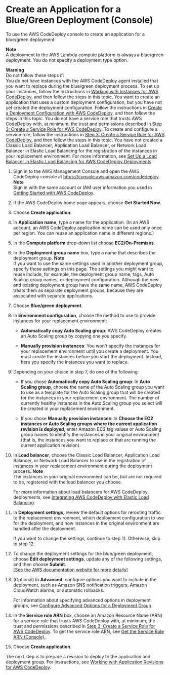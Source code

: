 # Create an Application for a Blue/Green Deployment \(Console\)<a name="applications-create-blue-green"></a>

To use the AWS CodeDeploy console to create an application for a blue/green deployment:

**Note**  
A deployment to the AWS Lambda compute platform is always a blue/green deployment\. You do not specify a deployment type option\.

**Warning**  
Do not follow these steps if:  
You do not have instances with the AWS CodeDeploy agent installed that you want to replace during the blue/green deployment process\. To set up your instances, follow the instructions in [Working with Instances for AWS CodeDeploy](instances.md), and then follow the steps in this topic\.
You want to create an application that uses a custom deployment configuration, but you have not yet created the deployment configuration\. Follow the instructions in [Create a Deployment Configuration with AWS CodeDeploy](deployment-configurations-create.md), and then follow the steps in this topic\. 
You do not have a service role that trusts AWS CodeDeploy with, at minimum, the trust and permissions described in [Step 3: Create a Service Role for AWS CodeDeploy](getting-started-create-service-role.md)\. To create and configure a service role, follow the instructions in [Step 3: Create a Service Role for AWS CodeDeploy](getting-started-create-service-role.md), and then follow the steps in this topic\.
You have not created a Classic Load Balancer, Application Load Balancer, or Network Load Balancer in Elastic Load Balancing for the registration of the instances in your replacement environment\. For more information, see [Set Up a Load Balancer in Elastic Load Balancing for AWS CodeDeploy Deployments](deployment-groups-create-load-balancer.md)\.

1. Sign in to the AWS Management Console and open the AWS CodeDeploy console at [https://console\.aws\.amazon\.com/codedeploy](https://console.aws.amazon.com/codedeploy)\.
**Note**  
Sign in with the same account or IAM user information you used in [Getting Started with AWS CodeDeploy](getting-started-codedeploy.md)\.

1. If the AWS CodeDeploy home page appears, choose **Get Started Now**\.

1. Choose **Create application**\.

1. In **Application name**, type a name for the application\. \(In an AWS account, an AWS CodeDeploy application name can be used only once per region\. You can reuse an application name in different regions\.\)

1. In the **Compute platform** drop\-down list choose **EC2/On\-Premises**\.

1. In the **Deployment group name** box, type a name that describes the deployment group\.
**Note**  
If you want to use the same settings used in another deployment group, specify those settings on this page\. The settings you might want to reuse include, for example, the deployment group name, tags, Auto Scaling group names, or deployment configuration\. Although the new and existing deployment group have the same name, AWS CodeDeploy treats them as separate deployment groups, because they are associated with separate applications\.

1. Choose **Blue/green deployment**\.

1. In **Environment configuration**, choose the method to use to provide instances for your replacement environment:

   + **Automatically copy Auto Scaling group**: AWS CodeDeploy creates an Auto Scaling group by copying one you specify\.

   + **Manually provision instances**: You won't specify the instances for your replacement environment until you create a deployment\. You must create the instances before you start the deployment\. Instead, here you specify the instances you want to replace\.

1. Depending on your choice in step 7, do one of the following:

   + If you chose **Automatically copy Auto Scaling group**: In **Auto Scaling group**, choose the name of the Auto Scaling group you want to use as a template for the Auto Scaling group that will be created for the instances in your replacement environment\. The number of currently healthy instances in the Auto Scaling group you select will be created in your replacement environment\.

   + If you chose **Manually provision instances**: In **Choose the EC2 instances or Auto Scaling groups where the current application revision is deployed**, enter Amazon EC2 tag values or Auto Scaling group names to identify the instances in your original environment \(that is, the instances you want to replace or that are running the current application revision\)\. 

1. In **Load balancer**, choose the Classic Load Balancer, Application Load Balancer, or Network Load Balancer to use in the registration of instances in your replacement environment during the deployment process\. 
**Note**  
The instances in your original environment can be, but are not required to be, registered with the load balancer you choose\.

   For more information about load balancers for AWS CodeDeploy deployments, see [Integrating AWS CodeDeploy with Elastic Load Balancing](integrations-aws-elastic-load-balancing.md)\.

1. In **Deployment settings**, review the default options for rerouting traffic to the replacement environment, which deployment configuration to use for the deployment, and how instances in the original environment are handled after the deployment\.

   If you want to change the settings, continue to step 11\. Otherwise, skip to step 12\.

1. To change the deployment settings for the blue/green deployment, choose **Edit deployment settings**, update any of the following settings, and then choose **Submit**\.    
[\[See the AWS documentation website for more details\]](http://docs.aws.amazon.com/codedeploy/latest/userguide/applications-create-blue-green.html)

1. \(Optional\) In **Advanced**, configure options you want to include in the deployment, such as Amazon SNS notification triggers, Amazon CloudWatch alarms, or automatic rollbacks\.

   For information about specifying advanced options in deployment groups, see [Configure Advanced Options for a Deployment Group](deployment-groups-configure-advanced-options.md)\. 

1. In the **Service role ARN** box, choose an Amazon Resource Name \(ARN\) for a service role that trusts AWS CodeDeploy with, at minimum, the trust and permissions described in [Step 3: Create a Service Role for AWS CodeDeploy](getting-started-create-service-role.md)\. To get the service role ARN, see [Get the Service Role ARN \(Console\) ](getting-started-create-service-role.md#getting-started-get-service-role-console)\.

1. Choose **Create application**\. 

The next step is to prepare a revision to deploy to the application and deployment group\. For instructions, see [Working with Application Revisions for AWS CodeDeploy](application-revisions.md)\.